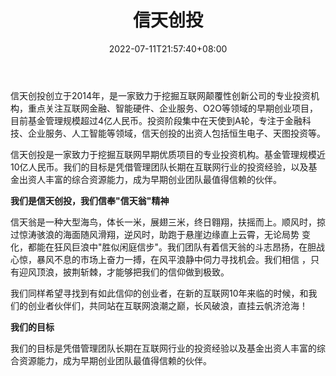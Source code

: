 ﻿---
weight: 
title: "信天创投"
description: "信天创投创立于2014年，是一家致力于挖掘互联网颠覆性创新公司的专业投资机构，重点关注互联网金融、智能硬件、企业服务、O2O等领域的早期创业项目，目前基金管理规模超过4亿人民币。投资阶段集中在天使到A轮，专注于金融科技、企业服务、人工智能等领域，信天创投的出资人包括恒生电子、天图投资等。"
date: 2022-07-11T21:57:40+08:00
lastmod: 2022-07-11T16:45:40+08:00
draft: false
authors: ["yangsi"]
featuredImage: "xintianchuangtou.jpg"
link: "http://www.avcapital.cn/"
tags: ["投资机构","信天创投"]
categories: ["navigation"]
navigation: ["投资机构"]
lightgallery: true
toc: true
pinned: false
recommend: false
recommend1: false
---
信天创投创立于2014年，是一家致力于挖掘互联网颠覆性创新公司的专业投资机构，重点关注互联网金融、智能硬件、企业服务、O2O等领域的早期创业项目，目前基金管理规模超过4亿人民币。投资阶段集中在天使到A轮，专注于金融科技、企业服务、人工智能等领域，信天创投的出资人包括恒生电子、天图投资等。

信天创投是一家致力于挖掘互联网早期优质项目的专业投资机构。基金管理规模近10亿人民币。我们的目标是凭借管理团队长期在互联网行业的投资经验，以及基金出资人丰富的综合资源能力，成为早期创业团队最值得信赖的伙伴。

**我们是信天创投，我们信奉"信天翁"精神**

信天翁是一种大型海鸟，体长一米，展翅三米，终日翱翔，扶摇而上。顺风时，掠过惊涛骇浪的海面随风滑翔，逆风时，助跑于悬崖边缘直上云霄，无论局势 变化，都能在狂风巨浪中"胜似闲庭信步"。我们团队有着信天翁的斗志昂扬，在胆战心惊，暴风不息的市场上奋力一搏，在风平浪静中伺力寻找机会。我们相信 ，只有迎风顶浪，披荆斩棘，才能够把我们的信仰做到极致。

我们同样希望寻找到有如此信仰的创业者，在新的互联网10年来临的时候，和我们的创业者伙伴们，共同站在互联网浪潮之巅，长风破浪，直挂云帆济沧海！

**我们的目标**

我们的目标是凭借管理团队长期在互联网行业的投资经验以及基金出资人丰富的综合资源能力，成为早期创业团队最值得信赖的伙伴。